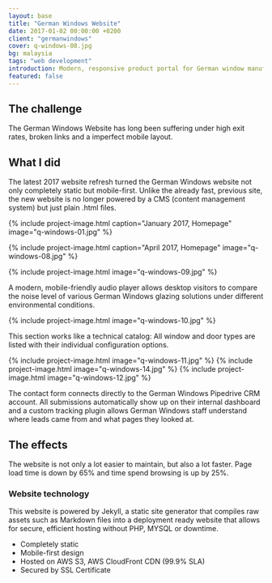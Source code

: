 ```yaml
---
layout: base
title: "German Windows Website"
date: 2017-01-02 00:00:00 +0200
client: "germanwindows"
cover: q-windows-08.jpg
bg: malaysia
tags: "web development"
introduction: Modern, responsive product portal for German window manufacturer.
featured: false
---
```


## The challenge

The German Windows Website has long been suffering under high exit rates, broken links and a imperfect mobile layout.

## What I did

The latest 2017 website refresh turned the German Windows website not only completely static but mobile-first. Unlike the already fast, previous site, the new website is no longer powered by a CMS (content management system) but just plain .html files.

{% include project-image.html caption="January 2017, Homepage" image="q-windows-01.jpg" %}

{% include project-image.html caption="April 2017, Homepage" image="q-windows-08.jpg" %}

{% include project-image.html image="q-windows-09.jpg" %}

A modern, mobile-friendly audio player allows desktop visitors to compare the noise level of various German Windows glazing solutions under different environmental conditions.

{% include project-image.html image="q-windows-10.jpg" %}

This section works like a technical catalog: All window and door types are listed with their individual configuration options.

{% include project-image.html image="q-windows-11.jpg" %}
{% include project-image.html image="q-windows-14.jpg" %}
{% include project-image.html image="q-windows-12.jpg" %}

The contact form connects directly to the German Windows Pipedrive CRM account. All submissions automatically show up on their internal dashboard and a custom tracking plugin allows German Windows staff understand where leads came from and what pages they looked at.

## The effects

The website is not only a lot easier to maintain, but also a lot faster. Page load time is down by 65% and time spend browsing is up by 25%.

### Website technology

This website is powered by Jekyll, a static site generator that compiles raw assets such as Markdown files into a deployment ready website that allows for secure, efficient hosting without PHP, MYSQL or downtime.

- Completely static
- Mobile-first design
- Hosted on AWS S3, AWS CloudFront CDN (99.9% SLA)
- Secured by SSL Certificate
